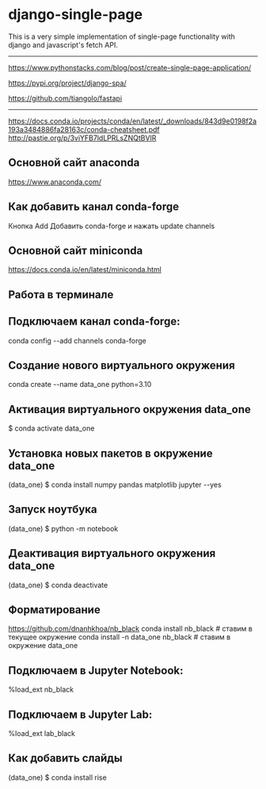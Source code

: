 # django-single-page
This is a very simple implementation of single-page functionality with django and javascript's fetch API.

----------- 

https://www.pythonstacks.com/blog/post/create-single-page-application/

https://pypi.org/project/django-spa/

https://github.com/tiangolo/fastapi


-----------------------
https://docs.conda.io/projects/conda/en/latest/_downloads/843d9e0198f2a193a3484886fa28163c/conda-cheatsheet.pdf
http://pastie.org/p/3viYFB7ldLPRLsZNQtBVIR

## Основной сайт anaconda
https://www.anaconda.com/


## Как добавить канал conda-forge
Кнопка Add
Добавить conda-forge
и нажать update channels


## Основной сайт miniconda
https://docs.conda.io/en/latest/miniconda.html


## Работа в терминале
## Подключаем канал conda-forge:
conda config --add channels conda-forge

## Создание нового виртуального окружения
conda create --name data_one python=3.10

## Активация виртуального окружения data_one
$ conda activate data_one

## Установка новых пакетов в окружение data_one
(data_one) $ conda install numpy pandas matplotlib jupyter --yes

## Запуск ноутбука
(data_one) $ python -m notebook

## Деактивация виртуального окружения data_one
(data_one) $ conda deactivate

## Форматирование
https://github.com/dnanhkhoa/nb_black
conda install nb_black  # ставим в текущее окружение
conda install -n data_one nb_black  # ставим в окружение data_one

## Подключаем в Jupyter Notebook:

%load_ext nb_black

## Подключаем в Jupyter Lab:

%load_ext lab_black

## Как добавить слайды
(data_one) $ conda install rise
